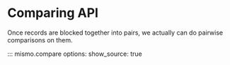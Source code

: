 # Comparing API

Once records are blocked together into pairs, we actually can do pairwise
comparisons on them.

::: mismo.compare
    options:
      show_source: true
